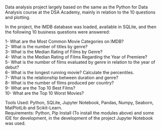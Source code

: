 Data analysis project largely based on the same as the Python for Data Analysis course at the DSA Academy, mainly in relation to the 10 questions and plotting.

In the project, the IMDB database was loaded, available in SQLite, and then the following 10 business questions were answered:<br/>

1- What are the Most Common Movie Categories on IMDB?<br/>
2- What is the number of titles by genre?<br/>
3- What is the Median Rating of Films by Genre?<br/>
4- What is the Median Rating of Films Regarding the Year of Premiere?<br/>
5- What is the number of films evaluated by genre in relation to the year of debut?<br/>
6- What is the longest running movie? Calculate the percentiles.<br/>
7- What is the relationship between duration and genre?<br/>
8- What is the number of films produced per country?<br/>
9- What are the Top 10 Best Films?<br/>
10- What are the Top 10 Worst Movies?

Tools Used: Python, SQLite, Jupyter Notebook, Pandas, Numpy, Seaborn, MatPlotLib and Scikit-Learn.<br/>
Requirements: Python, Pip Install (To install the modules above) and some IDE for development, in the development of the project Jupyter Notebook was used.
